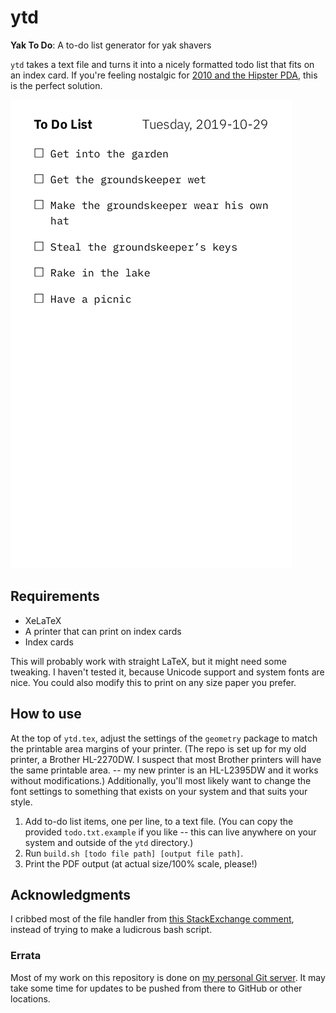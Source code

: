 # ytd

**Yak To Do**: A to-do list generator for yak shavers

`ytd` takes a text file and turns it into a nicely formatted todo list that fits on an index card. If you're feeling nostalgic for [2010 and the Hipster PDA](http://www.43folders.com/2004/09/03/introducing-the-hipster-pda), this is the perfect solution.

![Screenshot](readme/example.png "Example index card output")

## Requirements
* XeLaTeX
* A printer that can print on index cards
* Index cards

This will probably work with straight LaTeX, but it might need some tweaking. I haven't tested it, because Unicode support and system fonts are nice. You could also modify this to print on any size paper you prefer. 

## How to use

At the top of `ytd.tex`, adjust the settings of the `geometry` package to match the printable area margins of your printer. (The repo is set up for my old printer, a Brother HL-2270DW. I suspect that most Brother printers will have the same printable area. -- my new printer is an HL-L2395DW and it works without modifications.) Additionally, you'll most likely want to change the font settings to something that exists on your system and that suits your style.

1. Add to-do list items, one per line, to a text file. (You can copy the provided `todo.txt.example` if you like -- this can live anywhere on your system and outside of the `ytd` directory.)
2. Run `build.sh [todo file path] [output file path]`.
3. Print the PDF output (at actual size/100% scale, please!)

## Acknowledgments

I cribbed most of the file handler from [this StackExchange comment](https://tex.stackexchange.com/questions/256685/items-from-file-in-itemize-environment), instead of trying to make a ludicrous bash script.

### Errata

Most of my work on this repository is done on [my personal Git server](https://git.vaxinthebasement.com/selectric/ytd). It may take some time for updates to be pushed from there to GitHub or other locations.
